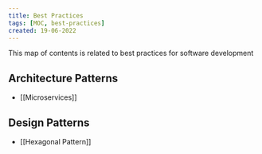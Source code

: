 ```yaml
---
title: Best Practices
tags: [MOC, best-practices]
created: 19-06-2022
---
```

This map of contents is related to best practices for software development

## Architecture Patterns
- [[Microservices]]

## Design Patterns
- [[Hexagonal Pattern]]